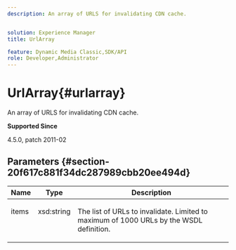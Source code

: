 ```yaml
---
description: An array of URLS for invalidating CDN cache.


solution: Experience Manager
title: UrlArray

feature: Dynamic Media Classic,SDK/API
role: Developer,Administrator
---
```


# UrlArray{#urlarray}

An array of URLS for invalidating CDN cache.

 **Supported Since**

4.5.0, patch 2011-02

## Parameters {#section-20f617c881f34dc287989cbb20ee494d}

<table id="table_A28FC686DFB84198BF6671F953E8F044"> 
 <thead> 
  <tr> 
   <th class="entry"> <b> Name</b> </th> 
   <th class="entry"> <b> Type</b> </th> 
   <th class="entry"> <b> Description</b> </th> 
  </tr> 
 </thead>
 <tbody> 
  <tr valign="top"> 
   <td> <p> <span class="codeph"> <span class="varname"> items</span> </span> </p> </td> 
   <td> <p> <span class="codeph"> xsd:string</span> </p> </td> 
   <td> <p> The list of URLs to invalidate. Limited to maximum of 1000 URLs by the WSDL definition. </p> </td> 
  </tr> 
 </tbody> 
</table>

